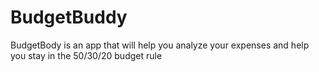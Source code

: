 # BudgetBuddy
BudgetBody is an app that will help you analyze your expenses and help you stay in the 50/30/20 budget rule

